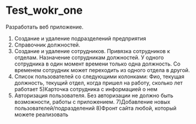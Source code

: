 # Test_wokr_one

Разработать веб приложение.

1) Создание и удаление подразделений предприятия
2) Справочник должностей.
3) Создание и удаление сотрудников. Привязка сотрудников к отделам. Назначение сотрудникам должностей. У одного сотрудника в один момент времени только одна должность. Со временем сотрудник может переходить из одного отдела в другой.
4) Список пользователей со следующими колонками: Фио, текущая должность, текущий отдел, когда пришел на работу, сколько лет работает
5)Карточка сотрудника с информацией о нем
6) Авторизация пользователя. Без авторизации не должно быть возможности, работы с приложением.
7)Добавление новых пользователей/подразделений
8)Фронт сайта любой, который можете реализовать
